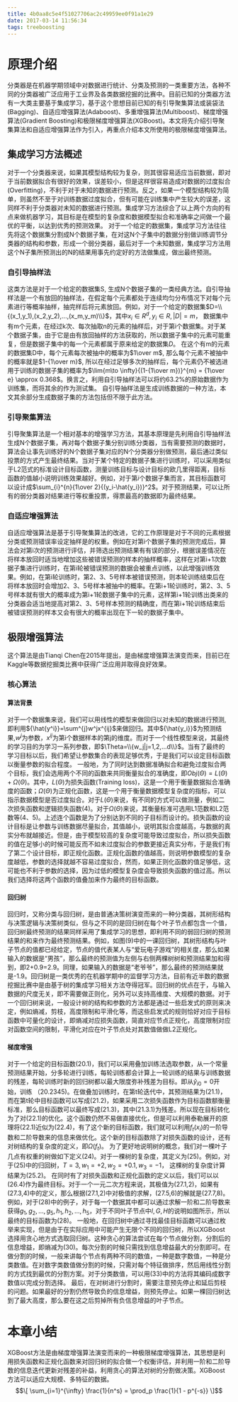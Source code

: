 ```yaml
---
title: 4b0aa8c5e4f51027706ac2c49959ee0f91a1e29
date: 2017-03-14 11:56:34
tags: treeboosting
---
```

# 原理介绍
  分类器是在机器学期领域中对数据进行统计、分类及预测的一类重要方法，各种不同的分类器被广泛应用于工业界及各类数据挖掘的比赛中。目前已知的分类器方法有一大类主要基于集成学习，基于这个思想目前已知的有引导聚集算法或装袋法(Bagging)、自适应增强算法(Adaboost)、多重增强算法(Multiboost)、梯度增强算法(Gradient Boosting)和极限梯度增强算法(XGBoost)。本文将先介绍引导聚集算法和自适应增强算法作为引入，再重点介绍本文所使用的极限梯度增强算法。
## 集成学习方法概述
对于一个分类器来说，如果其模型结构较为复杂，则其很容易适应当前数据，即对于当前数据拟合有很好的效果，误差较小，但是这样很容易造成对数据的过度拟合(Overfitting)，不利于对于未知的数据进行预测。反之，如果一个模型结构较为简单，则虽然不至于对训练数据过度拟合，但有可能在训练集中产生较大的误差，这同样不利于分类器对未知的数据进行预测。集成学习方法综合了以上两个方向的有点来做机器学习，其目标是在模型的复杂度和数据模型拟合和准确率之间做一个最优的平衡，以达到优秀的预测效果。
对于一个给定的数据集，集成学习方法往往先将这个数据集分割成N个数据子集，在对这N个子集中的数据分别做训练调节分类器的结构和参数，形成一个弱分类器，最后对于一个未知数据，集成学习方法用这个N子集所预测出的N的结果用事先约定好的方法做集成，做出最终预测。
<!-- more -->
### 自引导抽样法
这类方法是对于一个给定的数据集S, 生成N个数据子集的一类经典方法。自引导抽样法是一个有放回的抽样法，在假定每个元素都处于连续均匀分布情况下对每个元素进行等概率抽样，抽完样后将元素放回。例如，对于一个给定的数据集$D=\\{(x_1,y_1),(x_2,y_2),...,(x_m,y_m)\\}$，其中$x_i\in{R^{d}}, y_i\in{R}, |D|=m$， 数据集中有m个元素，在经过k次、每次抽取n的元素的抽样后，对于第i个数据集。对于某个数据子集，由于它是由有放回抽样的方法获取的，所以数据子集中的元素可能重复，但是数据子集中的每一个元素都属于原来给定的数据集$D$。
在这个有m的元素的数据集D中，每个元素每次被抽中的概率为$1\over m$, 那么每个元素不被抽中的概率就是$1-{1\over m}$, 所以在经过足够多次的抽样后，每个元素仍不被选进用于训练的数据子集的概率为$\lim{m\to \infty}{(1-{1\over m})}^{m} = {1\over e} \approx 0.368$。换言之，利用自引导抽样法可以将约$63.2\%$的原始数据作为训练集，而将其余的作为测试集。
自引导抽样法是生成训练数据的一种方法，本文其余部分生成数据子集的方法包括但不限于此方法。
### 引导聚集算法
引导聚集算法是一个相对基本的增强学习方法，其基本原理是先利用自引导抽样法生成N个数据子集，再对每个数据子集分别训练分类器，当有需要预测的数据时，算法会让事先训练好的N个数据子集对应的N个分类器分别做预测，最后通过类似投票的方式产生最终结果。当对于某个特定的数据子集进行训练时，可以采用类似于L2范式的标准设计目标函数，测量训练目标与设计目标的欧几里得距离，目标函数的值越小说明训练效果越好。例如，对于第$i$个数据子集而言，其目标函数可以设计成$\sum_{i}^{n}{1\over 2}{(y_i-\hat{y_i})}^2$。对于预测结果，可以让所有的弱分类器对结果进行等权重投票，得票最高的数据即为最终结果。
### 自适应增强算法
自适应增强算法是基于引导聚集算法的改进，它的工作原理是对于不同的元素根据分类或预测错误率设定抽样是的权重。例如在对第i个数据子集的预测完成后，算法会对第i次的预测进行评估，并筛选出预测结果有有误的部分，根据误差情况在将样本放回时适当地增加这些被错误预测的样本的抽样概率，这样在对第i+1次数据子集进行训练时，在第i轮被错误预测的数据会被重点训练，以此增强训练效果。例如，在第i轮训练时，第2、3、5号样本被错误预测，则本轮训练结束后在将样本放回时会增加2、3、5号样本被抽中的概率。在第i+1轮训练时，第2、3、5号样本就有很大的概率成为第i+1轮数据子集中的元素，这样第i+1轮训练出类来的分类器会适当地提高对第2、3、5号样本预测的精确度，而在第i+1轮训练结束后被错误预测的样本又会有很大的概率出现在下一轮的数据子集中。
## 极限增强算法
这个算法是由Tianqi Chen在2015年提出，是由梯度增强算法演变而来，目前已在Kaggle等数据挖掘类比赛中获得广泛应用并取得良好效果。
### 核心算法
#### 算法背景
对于一个数据集来说，我们可以用线性的模型来做回归以对未知的数据进行预测,即利用${\hat{y^i}}=\sum^{j}w^jx^{ij}$来做回归。其中${\hat{y_i}}$为预测结果,${w^j}$为参数，${x^{ij}}$为第i个数据样本的第j的维度。而对于一个线性模型来说，其最终的学习目的为学习一系列参数，即$\Theta=\\{w_j|j=1,2,...d\\}$。当有了最终的学习目标以后，我们希望让参数集合的表现足够优秀，于是我们可以设定目标函数以衡量参数的拟合程度。
一般地，为了同时达到数据准确拟合和避免过度拟合两个目标，我们会选用两个不同的函数来共同衡量拟合的准确度，即$Obj(\Theta)=L(\Theta)+\Omega(\Theta)$。其中，$L(\Theta)$为损失函数(Training loss)，这是一个用于衡量数据拟合准确度的函数；$\Omega(\Theta)$为正规化函数，这是一个用于衡量数据模型复杂度的指标，可以指示数据模型是否过度拟合。对于$L(\Theta)$来说，有不同的方式可以做测量，例如二次损失函数和逻辑损失函数(4)。对于$\Omega(\Theta)$来说，其衡量标准可选用L1范数和L2范数等(4、5)。上述连个函数是为了分别达到不同的子目标而设计的。损失函数的设计目标是让参数与训练数据尽量拟合，其值越小，说明其拟合度越高，与数据的真实分布就越接近。但是，由于模型较高的复杂度可能导致过度拟合，所以损失函数的值在足够小的时候可能反而不如未过度拟合的参数更接近真实分布，于是我们有了第二个设计目标，即正规化函数。正规化函数的值越高，则说明参数模型的复杂度越低，参数的选择就越不容易过度拟合，然而，如果正则化函数的值足够低，这可能也不利于参数的选择，因为过低的模型复杂度会导致损失函数的值过高。所以我们选择将这两个函数的值叠加来作为最终的目标函数。
#### 回归树
回归时，又称分类与回归树，是由普通决策树演变而来的一种分类器，其树形结构与决策逻辑与决策树类似，但与之不同的是回归树在每个叶子节点都包含一个值，回归树最终预测的结果同样采用了集成学习的思想，即利用不同的弱回归树的预测结果的和来作为最终预测结果。例如，如图(9)中的一课回归树，其树形结构与叶子节点的值都已经给定，节点的值代表某人与“爱玩电子游戏”的相关度，那么如果输入的数据是“男孩”，那么最终的预测值为左侧与右侧两棵树树和预测结果加和得到，即2+0.9=2.9。同理，如果输入的数据是“老爷爷”，那么最终的预测结果就是-1.9。回归树是一类优秀的在机器学期中的监督学习方法，目前有近半数的数据挖掘比赛中是由基于树的集成学习相关方法夺得冠军。回归树的优点在于，与输入数据的尺度无关，即不需要做正则化，另外可以支持高维度、大规模的数据。对于一个回归树来说，一般设计树的结构和参数的方法都是通过一些启发式的原则来决定，例如熵减，剪枝，高度限制和平滑化等，而这些启发式的规则恰好对应于目标函数中可量化的设计，即熵减对应损失函数，简直对应节点正规化，高度限制对应对函数空间的限制，平滑化对应在叶子节点处对其数值做做L2正规化。
#### 梯度增强
对于一个给定的目标函数(20.1)，我们可以采用叠加训练法选取参数，从一个常量预测结果开始，分多轮进行训练，每轮训练都会计算上一轮训练的结果与训练数据的残差，每轮训练时新的回归树都以最大限度弥补残差为目标。即从${\hat{y}_{i0}=0}$开始，训练
（20.2345)。在做叠加训练时，在第t轮迭代中，其预测结果为(21.1)，而在第t轮中目标函数可以写成(21.2)，如果采用二次损失函数作为目标函数额衡量标准，那么目标函数可以最终写成(21.3)，其中(21.3.1)为残差。所以现在目标转化为了对(22.1)的优化。这个函数仍然不易做直接优化，但是可以利用泰勒展开的原理将(22.1)近似为(22.4)，有了这个新的目标函数，我们就可以利用$f_t(x_i)$的一阶导数和二阶导数来的信息来做优化。这个新的目标函数除了对损失函数的设计，还有对树结构的复杂度的定义，即$\Omega(f_t)$。
为了更好地说明树的概念，我们对一棵叶子几点有权重的树做如下定义(24)。对于一棵树的复杂度，其定义为(25)。例如，对于(25)中的归回树，$T=3, w_1=+2, w_2=+0.1, w_3=-1$， 这棵树的复杂度计算结果为(25.2)。
在同时有了对损失函数和正规化函数的定义以后，我们可以以(26.4)作为最终目标。对于一个一元二次方程来说，其极值为(27.1,2)，如果有(27.3,4)中的定义，那么根据(27.1,2)中对极值的求解，(27.5,6)的解就是(27.7,8)。例如，对于(28)中的例子，对于每一个数据其中都可以通过求解一阶和二阶导数来获得$g_1, g_2, ..., g_5, h_1, h_2, ..., h_5$，对于不同叶子节点中$I, G, H$的说明如图所示，所以最终的目标函数为(28)。
一般地，在回归树中通过寻找最佳目标函数可以通过枚举来实现，但是由于在实际应用中可能产生无限个不同的回归树，所以XGBoost选择用贪心地方式选取回归树。这种贪心的算法尝试在每个节点做分割，分割后的信息增益，即熵减为(30)。每次分割的时候只需找到信息增益最大的分割即可。在做分割的时候，一般来讲每个节点有两种不同的数值，一种是数字数值，一种是分类数值。在对数字类数值做分割的时候，只需对每个特征做排序，然后用线性分割的方式找到最优的分割方案。对于分类数值，可以用(33)中的方法将其编码成数字数值以完成分割选择。
最后，在对树进行分割时，需要注意预先停止和延后剪枝的问题。如果最好的分割仍然导致负的信息增益，则预先停止。如果一棵回归树达到了最大高度，那么要在这之后剪掉所有负信息增益的叶子节点。

# 本章小结
XGBoost方法是由梯度增强算法演变而来的一种极限梯度增强算法，其思想是利用损失函数和正规化函数来对回归树的拟合做一个权衡评估，并利用一阶和二阶导数的信息迭代更新对残差的补益，利用贪心的算法对树的分割做决策。XGBoost方法可以适应大规模、多特征的数据。
$$\[ \sum_{i=1}^{\infty} \frac{1}{n^s} 
= \prod_p \frac{1}{1 - p^{-s}} \]$$